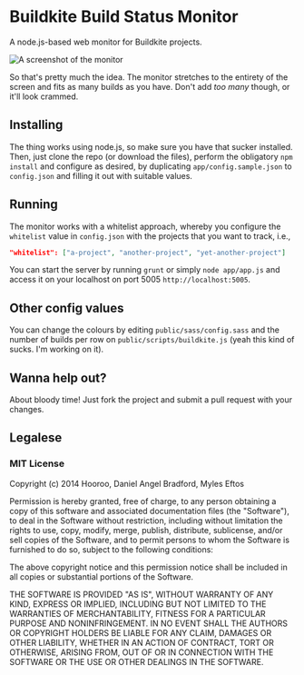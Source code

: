 # Buildkite Build Status Monitor

A node.js-based web monitor for Buildkite projects.

![A screenshot of the monitor](http://i.imgur.com/TF21hK8.png "A screenshot of the monitor")

So that's pretty much the idea. The monitor stretches to the entirety of the screen and fits as many builds as you have. Don't add _too many_ though, or it'll look crammed.

## Installing

The thing works using node.js, so make sure you have that sucker installed. Then, just clone the repo (or download the files), perform the obligatory `npm install` and configure as desired, by duplicating `app/config.sample.json` to `config.json` and filling it out with suitable values.

## Running

The monitor works with a whitelist approach, whereby you configure the `whitelist` value in `config.json` with the projects that you want to track, i.e.,

```json
"whitelist": ["a-project", "another-project", "yet-another-project"]
```
You can start the server by running `grunt` or simply `node app/app.js` and access it on your localhost on port 5005 `http://localhost:5005`.

## Other config values

You can change the colours by editing `public/sass/config.sass` and the number of builds per row on `public/scripts/buildkite.js` (yeah this kind of sucks. I'm working on it).

## Wanna help out?

About bloody time! Just fork the project and submit a pull request with your changes.

## Legalese

### MIT License

Copyright (c) 2014 Hooroo, Daniel Angel Bradford, Myles Eftos

Permission is hereby granted, free of charge, to any person obtaining a copy of this software and associated documentation files (the "Software"), to deal in the Software without restriction, including without limitation the rights to use, copy, modify, merge, publish, distribute, sublicense, and/or sell copies of the Software, and to permit persons to whom the Software is furnished to do so, subject to the following conditions:

The above copyright notice and this permission notice shall be included in all copies or substantial portions of the Software.

THE SOFTWARE IS PROVIDED "AS IS", WITHOUT WARRANTY OF ANY KIND, EXPRESS OR IMPLIED, INCLUDING BUT NOT LIMITED TO THE WARRANTIES OF MERCHANTABILITY, FITNESS FOR A PARTICULAR PURPOSE AND NONINFRINGEMENT. IN NO EVENT SHALL THE AUTHORS OR COPYRIGHT HOLDERS BE LIABLE FOR ANY CLAIM, DAMAGES OR OTHER LIABILITY, WHETHER IN AN ACTION OF CONTRACT, TORT OR OTHERWISE, ARISING FROM, OUT OF OR IN CONNECTION WITH THE SOFTWARE OR THE USE OR OTHER DEALINGS IN THE SOFTWARE.

